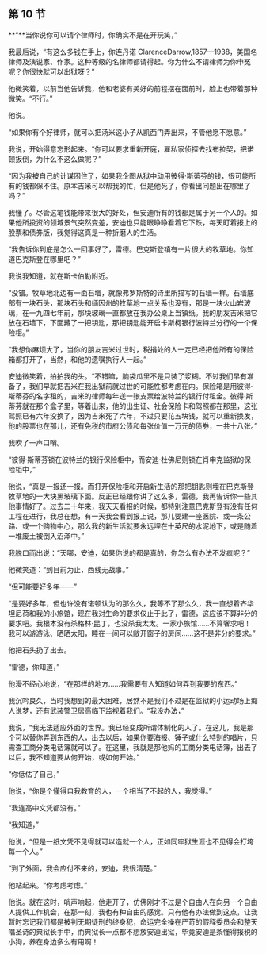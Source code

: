## 第 10 节

**“**当你说你可以请个律师时，你确实不是在开玩笑，”

我最后说，“有这么多钱在手上，你连丹诺 ClarenceDarrow,1857—1938，美国名律师及演说家、作家。这种等级的名律师都请得起。你为什么不请律师为你申冤呢？你很快就可以出狱呀？”

他微笑着，以前当他告诉我，他和老婆有美好的前程摆在面前时，脸上也带着那种微笑。“不行。”

他说。

“如果你有个好律师，就可以把汤米这小子从凯西门弄出来，不管他愿不愿意。”

我说，开始得意忘形起来。“你可以要求重新开庭，雇私家侦探去找布拉契，把诺顿扳倒，为什么不这么做呢？”

“因为我被自己的计谋困住了，如果我企图从狱中动用彼得·斯蒂芬的钱，很可能所有的钱都保不住。原本吉米可以帮我的忙，但是他死了，你看出问题出在哪里了吗？”

我懂了。尽管这笔钱能带来很大的好处，但安迪所有的钱都是属于另一个人的。如果他所投资的领域景气突然变差，安迪也只能眼睁睁看着它下跌，每天盯着报上的股票和债券版，我觉得这真是一种折磨人的生活。

“我告诉你到底是怎么一回事好了，雷德。巴克斯登镇有一片很大的牧草地。你知道巴克斯登在哪里吧？”

我说我知道，就在斯卡伯勒附近。

“没错。牧草地北边有一面石墙，就像弗罗斯特的诗里所描写的石墙一样。石墙底部有一块石头，那块石头和缅因州的牧草地一点关系也没有，那是一块火山岩玻璃，在一九四七年前，那块玻璃一直都放在我办公桌上当镇纸。我的朋友吉米把它放在石墙下，下面藏了一把钥匙，那把钥匙能开启卡斯柯银行波特兰分行的一个保险柜。”

“我想你麻烦大了，当你的朋友吉米过世时，税捐处的人一定已经把他所有的保险箱都打开了，当然，和他的遗嘱执行人一起。”

安迪微笑着，拍拍我的头。“不错嘛，脑袋瓜里不是只装了浆糊。不过我们早有准备了，我们早就把吉米在我出狱前就过世的可能性都考虑在内。保险箱是用彼得·斯蒂芬的名字租的，吉米的律师每年送一张支票给波特兰的银行付租金。彼得·斯蒂芬就在那个盒子里，等着出来，他的出生证、社会保险卡和驾照都在那里，这张驾照已有六年没换了，因为吉米死了六年，不过只要花五块钱，就可以重新换发，他的股票也在那儿，还有免税的市府公债和每张价值一万元的债券，一共十八张。”

我吹了一声口哨。

“彼得·斯蒂芬锁在波特兰的银行保险柜中，而安迪·杜佛尼则锁在肖申克监狱的保险柜中，”

他说，“真是一报还一报。而打开保险柜和开启新生活的那把钥匙则埋在巴克斯登牧草地的一大块黑玻璃下面。反正已经跟你讲了这么多，雷德，我再告诉你一些其他事情好了。过去二十年来，我天天看报的时候，都特别注意巴克斯登有没有任何工程在进行，我总在想，有一天我会看到报上说，那儿要建一座医院、或一条公路、或一个购物中心，那么我的新生活就要永远埋在十英尺的水泥地下，或是随着一堆废土被倒入沼泽中。”

我脱口而出说：“天哪，安迪，如果你说的都是真的，你怎么有办法不发疯呢？”

他微笑道：“到目前为止，西线无战事。”

“但可能要好多年——”

“是要好多年，但也许没有诺顿认为的那么久，我等不了那么久，我一直想着齐华坦尼荷和我的小旅馆，现在我对生命的要求仅止于此了，雷德，这应该不算非分的要求吧。我根本没有杀格林·昆丁，也没杀我太太。一家小旅馆……不算奢求吧！我可以游游泳、晒晒太阳，睡在一间可以敞开窗子的房间……这不是非分的要求。”

他把石头扔了出去。

“雷德，你知道，”

他漫不经心地说，“在那样的地方……我需要有人知道如何弄到我要的东西。”

我沉吟良久，当时我想到的最大困难，居然不是我们不过是在监狱的小运动场上痴人说梦，还有武装警卫居高临下监视着我们。“我没办法，”

我说，“我无法适应外面的世界。我已经变成所谓体制化的人了。在这儿，我是那个可以替你弄到东西的人，出去以后，如果你要海报、锤子或什么特别的唱片，只需查工商分类电话簿就可以了。在这里，我就是那他妈的工商分类电话簿，出去了以后，我不知道要从何开始，或如何开始。”

“你低估了自己，”

他说，“你是个懂得自我教育的人，一个相当了不起的人，我觉得。”

“我连高中文凭都没有。”

“我知道，”

他说，“但是一纸文凭不见得就可以造就一个人，正如同牢狱生涯也不见得会打垮每一个人。”

“到了外面，我会应付不来的，安迪，我很清楚。”

他站起来。“你考虑考虑。”

他说。就在这时，哨声响起，他走开了，仿佛刚才不过是个自由人在向另一个自由人提供工作机会，在那一刻，我也有种自由的感觉。只有他有办法做到这点，让我暂时忘记我们都是被判无期徒刑的终身犯，命运完全操在严苛的假释委员会和整天唱圣诗的典狱长手中，而典狱长一点都不想放安迪出狱，毕竟安迪是条懂得报税的小狗，养在身边多么有用啊！